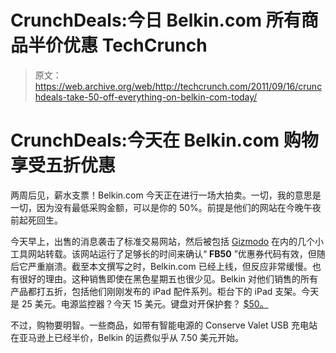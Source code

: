 # CrunchDeals:今日 Belkin.com 所有商品半价优惠 TechCrunch

> 原文：<https://web.archive.org/web/http://techcrunch.com/2011/09/16/crunchdeals-take-50-off-everything-on-belkin-com-today/>

# CrunchDeals:今天在 Belkin.com 购物享受五折优惠

两周后见，薪水支票！Belkin.com 今天正在进行一场大拍卖。一切，我的意思是一切，因为没有最低采购金额，可以是你的 50%。前提是他们的网站在今晚午夜前起死回生。

今天早上，出售的消息袭击了标准交易网站，然后被包括 [Gizmodo](https://web.archive.org/web/20230204224721/http://gizmodo.com/5841057/belkins-got-a-crazy-half+off+everything-sale-today) 在内的几个小工具网站转载。该网站运行了足够长的时间来确认“ **FB50** ”优惠券代码有效，但随后它严重崩溃。截至本文撰写之时，Belkin.com 已经上线，但反应非常缓慢。也有很好的理由。这种销售即使在黑色星期五也很少见。Belkin 对他们销售的所有产品都打五折，包括他们刚刚发布的 iPad 配件系列。柜台下的 iPad 支架。今天是 25 美元。电源监控器？今天 15 美元。键盘对开保护套？ [$50。](https://web.archive.org/web/20230204224721/http://www.belkin.com/IWCatProductPage.process?Product_Id=551573)

不过，购物要明智。一些商品，如带有智能电源的 Conserve Valet USB 充电站在亚马逊上已经半价，Belkin 的运费似乎从 7.50 美元开始。